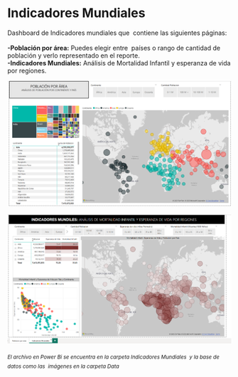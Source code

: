 <div class="markdown-heading" dir="auto">
<h1 class="heading-element" dir="auto" tabindex="-1">Indicadores Mundiales</h1>
</div>
<p dir="auto">Dashboard de Indicadores mundiales que&nbsp; contiene las siguientes p&aacute;ginas:<br /><br /><strong>-Poblaci&oacute;n por &aacute;rea:</strong> Puedes elegir entre&nbsp; pa&iacute;ses o rango de cantidad de poblaci&oacute;n y verlo representado en el reporte.<br /><strong>-Indicadores Mundiales:</strong> An&aacute;lisis de Mortalidad Infantil y esperanza de vida por regiones.</p>

![alt text](Capturas/ap2.png)

![alt text](Capturas/bp2.png)

<p><sub><em>El archivo en Power Bi se encuentra en la carpeta Indicadores Mundiales&nbsp; y la base de datos como las&nbsp; im&aacute;genes en la carpeta Data</em></sub></p>
<p>&nbsp;</p>
<p>&nbsp;</p>